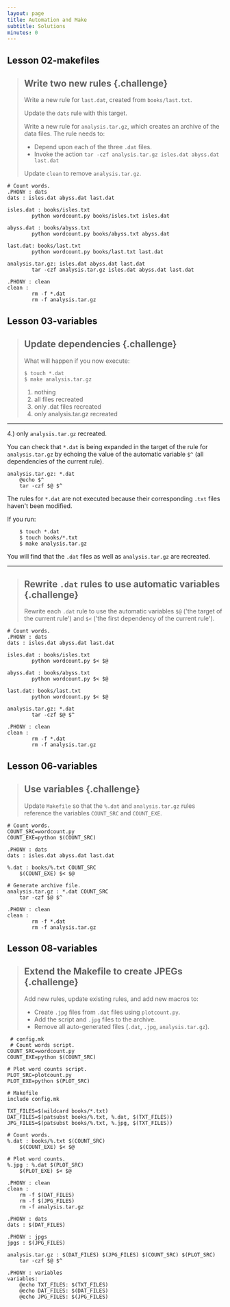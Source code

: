 ```yaml
---
layout: page
title: Automation and Make
subtitle: Solutions
minutes: 0
---
```


## Lesson 02-makefiles

> ## Write two new rules {.challenge}
>
> Write a new rule for `last.dat`, created from `books/last.txt`.
>
> Update the `dats` rule with this target.
>
> Write a new rule for `analysis.tar.gz`, which creates an archive of
> the data files. The rule needs to: 
> 
> * Depend upon each of the three `.dat` files.
> * Invoke the action `tar -czf analysis.tar.gz isles.dat abyss.dat
>   last.dat` 
>
> Update `clean` to remove `analysis.tar.gz`.

~~~ {.bash}
# Count words.
.PHONY : dats
dats : isles.dat abyss.dat last.dat

isles.dat : books/isles.txt
    	python wordcount.py books/isles.txt isles.dat

abyss.dat : books/abyss.txt
    	python wordcount.py books/abyss.txt abyss.dat

last.dat: books/last.txt
    	python wordcount.py books/last.txt last.dat

analysis.tar.gz: isles.dat abyss.dat last.dat
    	tar -czf analysis.tar.gz isles.dat abyss.dat last.dat

.PHONY : clean
clean :
    	rm -f *.dat
    	rm -f analysis.tar.gz
~~~

## Lesson 03-variables
> ## Update dependencies {.challenge}
> 
> What will happen if you now execute:
> 
> ~~~ {.bash}
> $ touch *.dat
> $ make analysis.tar.gz
> ~~~
> 
> 1. nothing
> 2. all files recreated
> 3. only .dat files recreated
> 4. only analysis.tar.gz recreated

* * *
4.) only `analysis.tar.gz` recreated. 

You can check that `*.dat` is being expanded in the target of the rule for
    `analysis.tar.gz` by echoing the value of the automatic variable `$^` 
    (all dependencies of the current rule).

~~~ {.bash}
analysis.tar.gz: *.dat
    @echo $^
    tar -czf $@ $^
~~~
The rules for `*.dat` are not executed because their corresponding `.txt` files
haven't been modified.

If you run:

~~~ {.bash}
    $ touch *.dat
    $ touch books/*.txt
    $ make analysis.tar.gz
~~~

You will find that the `.dat` files as well as `analysis.tar.gz` are recreated.

* * *



> ## Rewrite `.dat` rules to use automatic variables {.challenge}
>
> Rewrite each `.dat` rule to use the automatic variables `$@` ('the
> target of the current rule') and `$<` ('the first dependency of the
> current rule').

~~~ {.bash}
# Count words.
.PHONY : dats
dats : isles.dat abyss.dat last.dat

isles.dat : books/isles.txt
    	python wordcount.py $< $@

abyss.dat : books/abyss.txt
    	python wordcount.py $< $@

last.dat: books/last.txt
    	python wordcount.py $< $@

analysis.tar.gz: *.dat
    	tar -czf $@ $^

.PHONY : clean
clean :
    	rm -f *.dat
    	rm -f analysis.tar.gz
~~~


## Lesson 06-variables

> ## Use variables {.challenge}
>
> Update `Makefile` so that the `%.dat` and `analysis.tar.gz` rules
> reference the variables `COUNT_SRC` and `COUNT_EXE`.

~~~ {.bash}
# Count words.
COUNT_SRC=wordcount.py
COUNT_EXE=python $(COUNT_SRC)

.PHONY : dats
dats : isles.dat abyss.dat last.dat

%.dat : books/%.txt COUNT_SRC
    $(COUNT_EXE) $< $@

# Generate archive file.
analysis.tar.gz : *.dat COUNT_SRC
    tar -czf $@ $^

.PHONY : clean
clean :
        rm -f *.dat
        rm -f analysis.tar.gz
~~~

## Lesson 08-variables

> ## Extend the Makefile to create JPEGs {.challenge}
>
> Add new rules, update existing rules, and add new macros to:
> 
> * Create `.jpg` files from `.dat` files using `plotcount.py`.
> * Add the script and `.jpg` files to the archive.
> * Remove all auto-generated files (`.dat`, `.jpg`,
>   `analysis.tar.gz`). 

~~~{.bash}
 # config.mk
 # Count words script.
COUNT_SRC=wordcount.py
COUNT_EXE=python $(COUNT_SRC)

# Plot word counts script.
PLOT_SRC=plotcount.py
PLOT_EXE=python $(PLOT_SRC)
~~~

~~~{.bash}
# Makefile
include config.mk

TXT_FILES=$(wildcard books/*.txt)
DAT_FILES=$(patsubst books/%.txt, %.dat, $(TXT_FILES))
JPG_FILES=$(patsubst books/%.txt, %.jpg, $(TXT_FILES))

# Count words.
%.dat : books/%.txt $(COUNT_SRC)
    $(COUNT_EXE) $< $@

# Plot word counts.
%.jpg : %.dat $(PLOT_SRC)
    $(PLOT_EXE) $< $@

.PHONY : clean
clean :
    rm -f $(DAT_FILES)
    rm -f $(JPG_FILES)
    rm -f analysis.tar.gz

.PHONY : dats
dats : $(DAT_FILES)

.PHONY : jpgs
jpgs : $(JPG_FILES)

analysis.tar.gz : $(DAT_FILES) $(JPG_FILES) $(COUNT_SRC) $(PLOT_SRC)
    tar -czf $@ $^

.PHONY : variables
variables:
    @echo TXT_FILES: $(TXT_FILES)
    @echo DAT_FILES: $(DAT_FILES)
    @echo JPG_FILES: $(JPG_FILES)
~~~


